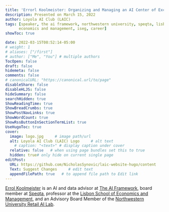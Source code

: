 ```yaml
---
title: 'Errorl Koolmeister: Organizing and Managing an AI Center of Excellence'
description: Presented on March 15, 2022
author: Loyola AI Club (LAIC)
tags: [speaker, the ai framework, northwestern university, speqta, lisbon school of
      economics and management, iseg, career]
showToc: true

date: 2022-03-15T08:52:14-05:00
# weight: 1
# aliases: ["/first"]
# author: ["Me", "You"] # multiple authors
TocOpen: false
draft: false
hidemeta: false
comments: false
# canonicalURL: "https://canonical.url/to/page"
disableShare: false
disableHLJS: false
hideSummary: false
searchHidden: true
ShowReadingTime: true
ShowBreadCrumbs: true
ShowPostNavLinks: true
ShowWordCount: true
ShowRssButtonInSectionTermList: true
UseHugoToc: true
cover:
  image: logo.jpg     # image path/url
  alt: Loyola AI Club (LAIC) Logo     # alt text
    # caption: "<text>" # display caption under cover
  relative: false   # when using page bundles set this to true
  hidden: true# only hide on current single page
editPost:
  URL: https://github.com/NicholasSynovic/laic-website-hugo/content
  Text: Suggest Changes     # edit text
  appendFilePath: true   # to append file path to Edit link
---
```


[Errol Koolmeister](https://www.linkedin.com/in/errol-koolmeister-4154369/) is
an AI and data advisor at [The AI Framework](https://theaiframework.com/), board
member at [Speqta](https://speqta.com/), professor at the
[Lisbon School of Economics and Management](https://www.iseg.ulisboa.pt/), and
an Advisory Board Member of the
[Northwestern University Retail AI Lab](https://rac.medill.northwestern.edu/rac-ai-lab/).
